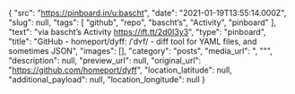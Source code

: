 {
  "src": "https://pinboard.in/u:bascht",
  "date": "2021-01-19T13:55:14.000Z",
  "slug": null,
  "tags": [
    "github",
    "repo",
    "bascht’s",
    "Activity",
    "pinboard"
  ],
  "text": "via bascht’s Activity https://ift.tt/2d0I3y3",
  "type": "pinboard",
  "title": "GitHub - homeport/dyff: /ˈdʏf/ - diff tool for YAML files, and sometimes JSON",
  "images": [],
  "category": "posts",
  "media_url": ", \"\"",
  "description": null,
  "preview_url": null,
  "original_url": "https://github.com/homeport/dyff",
  "location_latitude": null,
  "additional_payload": null,
  "location_longitude": null
}